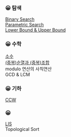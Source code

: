 ### :grinning: 탐색
[Binary Search](https://github.com/meanjoo/Algorithm/blob/main/%ED%83%90%EC%83%89/Binary_Search.md)  
[Parametric Search](https://github.com/meanjoo/Algorithm/blob/main/%ED%83%90%EC%83%89/Parametric_Search.md)  
[Lower Bound & Upper Bound](https://github.com/meanjoo/Algorithm/blob/main/%ED%83%90%EC%83%89/Lower_Bound_and_Upper_Bound.md)  

### :grinning: 수학
[소수](https://github.com/meanjoo/Algorithm/blob/main/%EC%88%98%ED%95%99/prime.md)  
[(중복)순열과 (중복)조합](https://github.com/meanjoo/Algorithm/blob/main/%EC%88%98%ED%95%99/nr.md)  
modulo 연산의 사칙연산  
GCD & LCM  

### :grinning: 기하
[CCW](https://github.com/meanjoo/Algorithm/blob/main/%EA%B8%B0%ED%95%98/CCW.md)  

### :grinning:
[LIS](https://github.com/meanjoo/Algorithm/blob/main/LIS.md)  
Topological Sort
